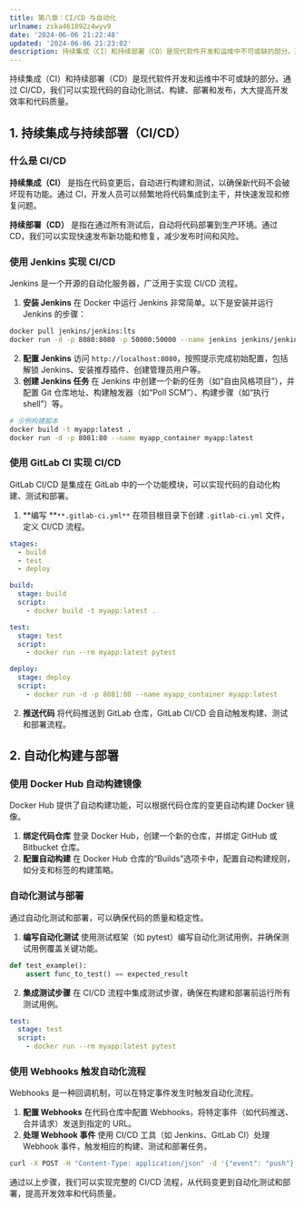 ```yaml
---
title: 第八章：CI/CD 与自动化
urlname: zska461892z4wyv9
date: '2024-06-06 21:22:48'
updated: '2024-06-06 21:23:02'
description: 持续集成（CI）和持续部署（CD）是现代软件开发和运维中不可或缺的部分。通过 CI/CD，我们可以实现代码的自动化测试、构建、部署和发布，大大提高开发效率和代码质量。1. 持续集成与持续部署（CI/CD）什么是 CI/CD持续集成（CI） 是指在代码变更后，自动进行构建和测试，以确保新代码不会...
---
```

持续集成（CI）和持续部署（CD）是现代软件开发和运维中不可或缺的部分。通过 CI/CD，我们可以实现代码的自动化测试、构建、部署和发布，大大提高开发效率和代码质量。

## 1. 持续集成与持续部署（CI/CD）

### 什么是 CI/CD

**持续集成（CI）** 是指在代码变更后，自动进行构建和测试，以确保新代码不会破坏现有功能。通过 CI，开发人员可以频繁地将代码集成到主干，并快速发现和修复问题。

**持续部署（CD）** 是指在通过所有测试后，自动将代码部署到生产环境。通过 CD，我们可以实现快速发布新功能和修复，减少发布时间和风险。

### 使用 Jenkins 实现 CI/CD

Jenkins 是一个开源的自动化服务器，广泛用于实现 CI/CD 流程。

1.  **安装 Jenkins**
在 Docker 中运行 Jenkins 非常简单。以下是安装并运行 Jenkins 的步骤： 
```bash
docker pull jenkins/jenkins:lts
docker run -d -p 8080:8080 -p 50000:50000 --name jenkins jenkins/jenkins:lts
```
 

2.  **配置 Jenkins**
访问 `http://localhost:8080`，按照提示完成初始配置，包括解锁 Jenkins、安装推荐插件、创建管理员用户等。 
3.  **创建 Jenkins 任务**
在 Jenkins 中创建一个新的任务（如“自由风格项目”），并配置 Git 仓库地址、构建触发器（如“Poll SCM”）、构建步骤（如“执行 shell”）等。 
```bash
# 示例构建脚本
docker build -t myapp:latest .
docker run -d -p 8081:80 --name myapp_container myapp:latest
```
 

### 使用 GitLab CI 实现 CI/CD

GitLab CI/CD 是集成在 GitLab 中的一个功能模块，可以实现代码的自动化构建、测试和部署。

1.  **编写 **`**.gitlab-ci.yml**`
在项目根目录下创建 `.gitlab-ci.yml` 文件，定义 CI/CD 流程。 
```yaml
stages:
  - build
  - test
  - deploy

build:
  stage: build
  script:
    - docker build -t myapp:latest .

test:
  stage: test
  script:
    - docker run --rm myapp:latest pytest

deploy:
  stage: deploy
  script:
    - docker run -d -p 8081:80 --name myapp_container myapp:latest
```
 

2.  **推送代码**
将代码推送到 GitLab 仓库，GitLab CI/CD 会自动触发构建、测试和部署流程。 

## 2. 自动化构建与部署

### 使用 Docker Hub 自动构建镜像

Docker Hub 提供了自动构建功能，可以根据代码仓库的变更自动构建 Docker 镜像。

1.  **绑定代码仓库**
登录 Docker Hub，创建一个新的仓库，并绑定 GitHub 或 Bitbucket 仓库。 
2.  **配置自动构建**
在 Docker Hub 仓库的“Builds”选项卡中，配置自动构建规则，如分支和标签的构建策略。 

### 自动化测试与部署

通过自动化测试和部署，可以确保代码的质量和稳定性。

1.  **编写自动化测试**
使用测试框架（如 pytest）编写自动化测试用例，并确保测试用例覆盖关键功能。 
```python
def test_example():
    assert func_to_test() == expected_result
```
 

2.  **集成测试步骤**
在 CI/CD 流程中集成测试步骤，确保在构建和部署前运行所有测试用例。 
```yaml
test:
  stage: test
  script:
    - docker run --rm myapp:latest pytest
```
 

### 使用 Webhooks 触发自动化流程

Webhooks 是一种回调机制，可以在特定事件发生时触发自动化流程。

1.  **配置 Webhooks**
在代码仓库中配置 Webhooks，将特定事件（如代码推送、合并请求）发送到指定的 URL。 
2.  **处理 Webhook 事件**
使用 CI/CD 工具（如 Jenkins、GitLab CI）处理 Webhook 事件，触发相应的构建、测试和部署任务。 
```bash
curl -X POST -H "Content-Type: application/json" -d '{"event": "push"}' http://ci-server/build
```
 

通过以上步骤，我们可以实现完整的 CI/CD 流程，从代码变更到自动化测试和部署，提高开发效率和代码质量。

